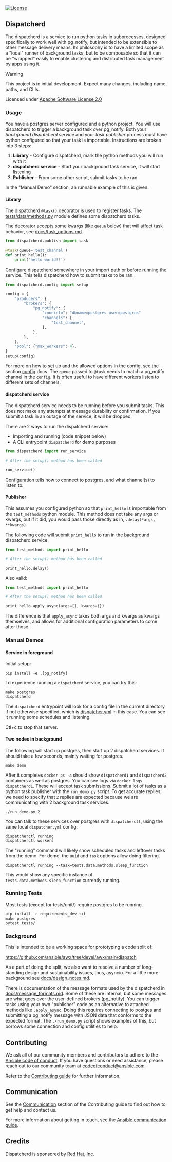 <!-- License Badge -->
[![License](https://img.shields.io/badge/License-Apache_2.0-blue.svg)](https://github.com/ansible/dispatcherd/blob/main/LICENSE)

## Dispatcherd

The dispatcherd is a service to run python tasks in subprocesses,
designed specifically to work well with pg_notify,
but intended to be extensible to other message delivery means.
Its philosophy is to have a limited scope
as a "local" runner of background tasks, but to be composable
so that it can be "wrapped" easily to enable clustering and
distributed task management by apps using it.

> [!WARNING]
> This project is in initial development. Expect many changes, including name, paths, and CLIs.

Licensed under [Apache Software License 2.0](LICENSE)

### Usage

You have a postgres server configured and a python project.
You will use dispatcherd to trigger a background task over pg_notify.
Both your *background dispatcherd service* and your *task publisher* process must have
python configured so that your task is importable. Instructions are broken into 3 steps:

1. **Library** - Configure dispatcherd, mark the python methods you will run with it
2. **dispatcherd service** - Start your background task service, it will start listening
3. **Publisher** - From some other script, submit tasks to be ran

In the "Manual Demo" section, an runnable example of this is given.

#### Library

The dispatcherd `@task()` decorator is used to register tasks.
The [tests/data/methods.py](tests/data/methods.py) module defines some
dispatcherd tasks.

The decorator accepts some kwargs (like `queue` below) that will affect task behavior,
see [docs/task_options.md](docs/task_options.md).

```python
from dispatcherd.publish import task

@task(queue='test_channel')
def print_hello():
    print('hello world!!')
```

Configure dispatcherd somewhere in your import path or before running the service.
This tells dispatcherd how to submit tasks to be ran.

```python
from dispatcherd.config import setup

config = {
    "producers": {
        "brokers": {
            "pg_notify": {
                "conninfo": "dbname=postgres user=postgres"
                "channels": [
                    "test_channel",
                ],
            },
        },
    },
    "pool": {"max_workers": 4},
}
setup(config)
```

For more on how to set up and the allowed options in the config,
see the section [config](docs/config.md) docs.
The `queue` passed to `@task` needs to match a pg_notify channel in the `config`.
It is often useful to have different workers listen to different sets of channels.

#### dispatcherd service

The dispatcherd service needs to be running before you submit tasks.
This does not make any attempts at message durability or confirmation.
If you submit a task in an outage of the service, it will be dropped.

There are 2 ways to run the dispatcherd service:

- Importing and running (code snippet below)
- A CLI entrypoint `dispatcherd` for demo purposes

```python
from dispatcherd import run_service

# After the setup() method has been called

run_service()
```

Configuration tells how to connect to postgres, and what channel(s) to listen to.

#### Publisher

This assumes you configured python so that `print_hello` is importable
from the `test_methods` python module.
This method does not take any args or kwargs, but if it did, you would
pass those directly as in, `.delay(*args, **kwargs)`.

The following code will submit `print_hello` to run in the background dispatcherd service.

```python
from test_methods import print_hello

# After the setup() method has been called

print_hello.delay()
```

Also valid:

```python
from test_methods import print_hello

# After the setup() method has been called

print_hello.apply_async(args=[], kwargs={})
```

The difference is that `apply_async` takes both args and kwargs as kwargs themselves,
and allows for additional configuration parameters to come after those.

### Manual Demos

#### Service in foreground

Initial setup:

```
pip install -e .[pg_notify]
```

To experience running a `dispatcherd` service, you can try this:

```
make postgres
dispatcherd
```

The `dispatcherd` entrypoint will look for a config file in the current
directory if not otherwise specified, which is [dispatcher.yml](dispatcher.yml)
in this case. You can see it running some schedules and listening.

Ctl+c to stop that server.

#### Two nodes in background

The following will start up postgres, then start up 2 dispatcherd services.
It should take a few seconds, mainly waiting for postgres.

```
make demo
```

After it completes `docker ps -a` should show `dispatcherd1` and `dispatcherd2`
containers as well as postgres. You can see logs via `docker logs dispatcherd1`.
These will accept task submissions. Submit a lot of tasks as a python
task publisher with the `run_demo.py` script. To get accurate replies,
we need to specify that `2` replies are expected because we are
communicating with 2 background task services.

```
./run_demo.py 2
```

You can talk to these services over postgres with `dispatcherctl`,
using the same local `dispatcher.yml` config.

```
dispatcherctl running
dispatcherctl workers
```

The "running" command will likely show scheduled tasks and leftover tasks from the demo.
For demo, the `uuid` and `task` options allow doing filtering.

```
dispatcherctl running --task=tests.data.methods.sleep_function
```

This would show any specific instance of `tests.data.methods.sleep_function` currently running.

### Running Tests

Most tests (except for tests/unit/) require postgres to be running.

```
pip install -r requirements_dev.txt
make postgres
pytest tests/
```

### Background

This is intended to be a working space for prototyping a code split of:

<https://github.com/ansible/awx/tree/devel/awx/main/dispatch>

As a part of doing the split, we also want to resolve a number of
long-standing design and sustainability issues, thus, asyncio.
For a little more background see [docs/design_notes.md](docs/design_notes.md).

There is documentation of the message formats used by the dispatcherd
in [docs/message_formats.md](docs/message_formats.md). Some of these are internal,
but some messages are what goes over the user-defined brokers (pg_notify).
You can trigger tasks using your own "publisher" code as an alternative
to attached methods like `.apply_async`. Doing this requires connecting
to postges and submitting a pg_notify message with JSON data
that conforms to the expected format.
The `./run_demo.py` script shows examples of this, but borrows some
connection and config utilities to help.

## Contributing

We ask all of our community members and contributors to adhere to the [Ansible code of conduct](https://docs.ansible.com/ansible/latest/community/code_of_conduct.html).
If you have questions or need assistance, please reach out to our community team at <codeofconduct@ansible.com>

Refer to the [Contributing guide](docs/contributing.md) for further information.

## Communication

See the [Communication](https://github.com/ansible/dispatcherd/blob/main/docs/contributing.md#communication) section of the
Contributing guide to find out how to get help and contact us.

For more information about getting in touch, see the
[Ansible communication guide](https://docs.ansible.com/ansible/devel/community/communication.html).

## Credits

Dispatcherd is sponsored by [Red Hat, Inc](https://www.redhat.com).
